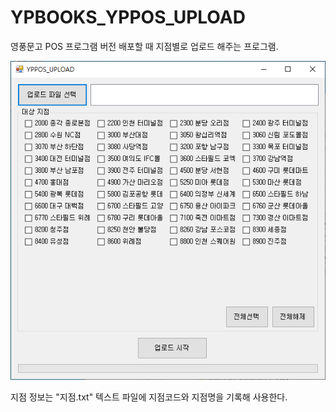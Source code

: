 # YPBOOKS_YPPOS_UPLOAD
영풍문고 POS 프로그램 버전 배포할 때 지점별로 업로드 해주는 프로그램.


![프로그램 실행시](https://github.com/KINGTAEHEE/YPBOOKS_YPPOS_UPLOAD/blob/main/YPPOS_UPLOAD-1.PNG)


지점 정보는 "지점.txt" 텍스트 파일에 지점코드와 지점명을 기록해 사용한다.
